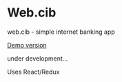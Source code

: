 # Web.cib
web.cib - simple internet banking app

[Demo version](https://javadoffuad.github.io/web.cib/)

under development...

Uses React/Redux